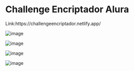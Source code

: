 <h1>Challenge Encriptador Alura</h1>
Link:https://challengeencriptador.netlify.app/

![image](https://github.com/Misael00103/Challenge-Encriptador/assets/68718644/5e079fa8-b884-4125-bfd2-e0583d1a3f6a)

![image](https://github.com/Misael00103/Challenge-Encriptador/assets/68718644/0764b88b-1a24-4ff9-a92a-b857f7349757)

![image](https://github.com/Misael00103/Challenge-Encriptador/assets/68718644/1b409d47-8be7-4587-ab6e-391c8bbbf11e)

![image](https://github.com/Misael00103/Challenge-Encriptador/assets/68718644/4ea4fc4f-ac3b-48a5-b5cc-ac6e82a00741)



